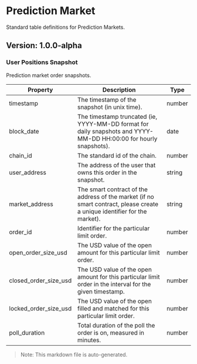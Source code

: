 # Prediction Market

Standard table definitions for Prediction Markets.

## Version: 1.0.0-alpha

### User Positions Snapshot

Prediction market order snapshots.

| Property                | Description                                               | Type   |
|-------------------------|-----------------------------------------------------------|--------|
| timestamp                | The timestamp of the snapshot (in unix time).             | number |
| block_date               | The timestamp truncated (ie, YYYY-MM-DD format for daily snapshots and YYYY-MM-DD HH:00:00 for hourly snapshots). | date |
| chain_id                 | The standard id of the chain.                             | number |
| user_address             | The address of the user that owns this order in the snapshot. | string |
| market_address           | The smart contract of the address of the market (if no smart contract, please create a unique identifier for the market). | string |
| order_id                 | Identifier for the particular limit order.                | number |
| open_order_size_usd      | The USD value of the open amount for this particular limit order. | number |
| closed_order_size_usd    | The USD value of the open amount for this particular limit order in the interval for the given timestamp. | number |
| locked_order_size_usd    | The USD value of the open filled and matched for this particular limit order. | number |
| poll_duration            | Total duration of the poll the order is on, measured in minutes. | number |

> Note: This markdown file is auto-generated.
